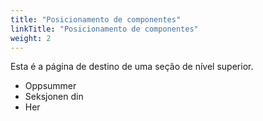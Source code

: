 ```yaml
---
title: "Posicionamento de componentes"
linkTitle: "Posicionamento de componentes"
weight: 2
---
```


Esta é a página de destino de uma seção de nível superior.

* Oppsummer
* Seksjonen din
* Her
